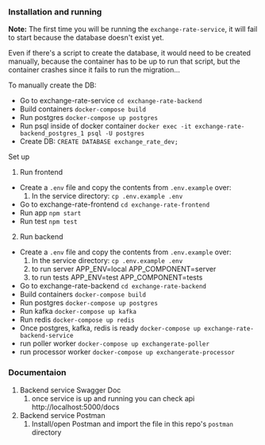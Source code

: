 ### Installation and running

**Note:**
The first time you will be running the `exchange-rate-service`, it will fail to start
because the database doesn't exist yet.

Even if there's a script to create the database, it would need to be created manually,
because the container has to be up to run that script, but the container crashes since it fails to run the migration...

To manually create the DB:
- Go to exchange-rate-service `cd exchange-rate-backend`
- Build containers `docker-compose build`
- Run postgres `docker-compose up postgres`
- Run psql inside of docker container `docker exec -it exchange-rate-backend_postgres_1 psql -U postgres`
- Create DB: `CREATE DATABASE exchange_rate_dev;`

Set up
1. Run frontend
- Create a `.env` file and copy the contents from `.env.example` over:
    1. In the service directory:
        `cp .env.example .env`
- Go to exchange-rate-frontend `cd exchange-rate-frontend`
- Run app `npm start`
- Run test `npm test`

2. Run backend
- Create a `.env` file and copy the contents from `.env.example` over:
    1. In the service directory:
        `cp .env.example .env`
    2. to run server
        APP_ENV=local
        APP_COMPONENT=server
    3. to run tests
        APP_ENV=test
        APP_COMPONENT=tests
- Go to exchange-rate-backend `cd exchange-rate-backend`
- Build containers `docker-compose build`
- Run postgres `docker-compose up postgres`
- Run kafka `docker-compose up kafka`
- Run redis `docker-compose up redis`
- Once postgres, kafka, redis is ready `docker-compose up exchange-rate-backend-service`
- run  poller worker `docker-compose up exchangerate-poller`
- run  processor worker `docker-compose up exchangerate-processor`


### Documentaion
1. Backend service Swagger Doc
    1. once service is up and running you can check api http://localhost:5000/docs
2. Backend service Postman
    1. Install/open Postman and import the file in this repo's `postman` directory
